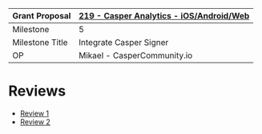 Grant Proposal | [219 - Casper Analytics - iOS/Android/Web](https://portal.devxdao.com/public-proposals/219)
------------ | -------------
Milestone | 5
Milestone Title | Integrate Casper Signer
OP | Mikael - CasperCommunity.io

# Reviews

* [Review 1](Review-1.md)
* [Review 2](Review-2.md)
